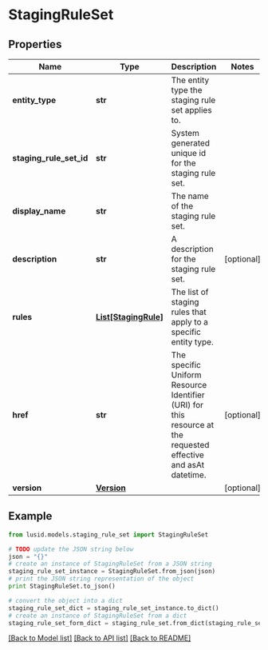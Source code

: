 # StagingRuleSet


## Properties
Name | Type | Description | Notes
------------ | ------------- | ------------- | -------------
**entity_type** | **str** | The entity type the staging rule set applies to. | 
**staging_rule_set_id** | **str** | System generated unique id for the staging rule set. | 
**display_name** | **str** | The name of the staging rule set. | 
**description** | **str** | A description for the staging rule set. | [optional] 
**rules** | [**List[StagingRule]**](StagingRule.md) | The list of staging rules that apply to a specific entity type. | 
**href** | **str** | The specific Uniform Resource Identifier (URI) for this resource at the requested effective and asAt datetime. | [optional] 
**version** | [**Version**](Version.md) |  | [optional] 

## Example

```python
from lusid.models.staging_rule_set import StagingRuleSet

# TODO update the JSON string below
json = "{}"
# create an instance of StagingRuleSet from a JSON string
staging_rule_set_instance = StagingRuleSet.from_json(json)
# print the JSON string representation of the object
print StagingRuleSet.to_json()

# convert the object into a dict
staging_rule_set_dict = staging_rule_set_instance.to_dict()
# create an instance of StagingRuleSet from a dict
staging_rule_set_form_dict = staging_rule_set.from_dict(staging_rule_set_dict)
```
[[Back to Model list]](../README.md#documentation-for-models) [[Back to API list]](../README.md#documentation-for-api-endpoints) [[Back to README]](../README.md)


